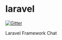laravel
=======

[![Gitter](https://badges.gitter.im/Join%20Chat.svg)](https://gitter.im/php-ua/laravel?utm_source=badge&utm_medium=badge&utm_campaign=pr-badge&utm_content=badge)

Laravel Framework Chat
